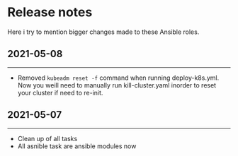 # Release notes

Here i try to mention bigger changes made to these Ansible roles.

## 2021-05-08
------------
- Removed `kubeadm reset -f` command when running deploy-k8s.yml. Now you weill need to manually run kill-cluster.yaml inorder to reset your cluster if need to re-init.

## 2021-05-07
------------
- Clean up of all tasks
- All asnible task are ansible modules now